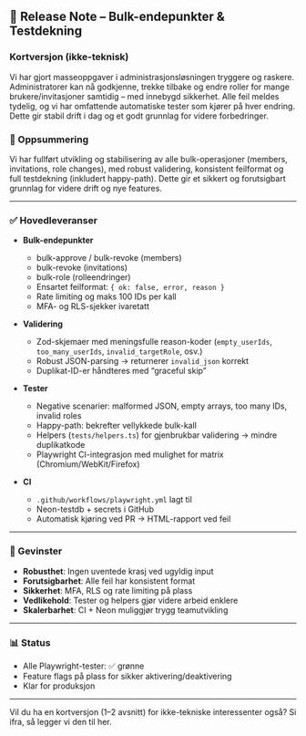 ## 🚀 Release Note – Bulk-endepunkter & Testdekning

### Kortversjon (ikke-teknisk)

Vi har gjort masseoppgaver i administrasjonsløsningen tryggere og raskere. Administratorer kan nå godkjenne, trekke tilbake og endre roller for mange brukere/invitasjoner samtidig – med innebygd sikkerhet. Alle feil meldes tydelig, og vi har omfattende automatiske tester som kjører på hver endring. Dette gir stabil drift i dag og et godt grunnlag for videre forbedringer.

### 📌 Oppsummering

Vi har fullført utvikling og stabilisering av alle bulk-operasjoner (members, invitations, role changes), med robust validering, konsistent feilformat og full testdekning (inkludert happy-path). Dette gir et sikkert og forutsigbart grunnlag for videre drift og nye features.

---

### ✅ Hovedleveranser

- **Bulk-endepunkter**
  - bulk-approve / bulk-revoke (members)
  - bulk-revoke (invitations)
  - bulk-role (rolleendringer)
  - Ensartet feilformat: `{ ok: false, error, reason }`
  - Rate limiting og maks 100 IDs per kall
  - MFA- og RLS-sjekker ivaretatt

- **Validering**
  - Zod-skjemaer med meningsfulle reason-koder (`empty_userIds`, `too_many_userIds`, `invalid_targetRole`, osv.)
  - Robust JSON-parsing → returnerer `invalid_json` korrekt
  - Duplikat-ID-er håndteres med “graceful skip”

- **Tester**
  - Negative scenarier: malformed JSON, empty arrays, too many IDs, invalid roles
  - Happy-path: bekrefter vellykkede bulk-kall
  - Helpers (`tests/helpers.ts`) for gjenbrukbar validering → mindre duplikatkode
  - Playwright CI-integrasjon med mulighet for matrix (Chromium/WebKit/Firefox)

- **CI**
  - `.github/workflows/playwright.yml` lagt til
  - Neon-testdb + secrets i GitHub
  - Automatisk kjøring ved PR → HTML-rapport ved feil

---

### 🎯 Gevinster

- **Robusthet**: Ingen uventede krasj ved ugyldig input
- **Forutsigbarhet**: Alle feil har konsistent format
- **Sikkerhet**: MFA, RLS og rate limiting på plass
- **Vedlikehold**: Tester og helpers gjør videre arbeid enklere
- **Skalerbarhet**: CI + Neon muliggjør trygg teamutvikling

---

### 📊 Status

- Alle Playwright-tester: ✅ grønne
- Feature flags på plass for sikker aktivering/deaktivering
- Klar for produksjon

---

Vil du ha en kortversjon (1–2 avsnitt) for ikke-tekniske interessenter også? Si ifra, så legger vi den til her.


